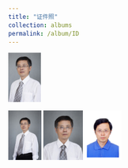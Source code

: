 ```yaml
---
title: "证件照"
collection: albums
permalink: /album/ID
---
```

<style>.gallery-img{ height: 150px;object-fit: cover;margin-bottom: 4px;}</style><a href="../keli_photo/ID/P020180928258101403240.jpg"><img src="../keli_photo/ID/P020180928258101403240.jpg" height="100"></a>
<a href="../keli_photo/ID/韩克利-形象照.jpg"><img src="../keli_photo/ID/韩克利-形象照.jpg" height="100"></a>
<a href="../keli_photo/ID/韩克利-证件照.jpg"><img src="../keli_photo/ID/韩克利-证件照.jpg" height="100"></a>
<a href="../keli_photo/ID/韩克利1寸.jpg"><img src="../keli_photo/ID/韩克利1寸.jpg" height="100"></a>

